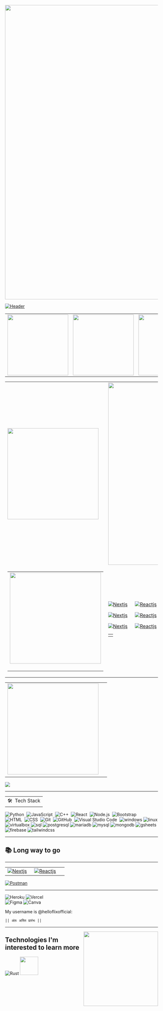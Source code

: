  <tr><a><img align="center" width="969" src="https://www.pngmart.com/files/12/Golden-Line-PNG-Photo.png"/></a></a>
 
[![Header](https://utfs.io/f/e9e18976-cf1e-4b55-971a-3a633c395c44-bme1yl.jpg?raw=true "Header")](https://github.com/AntonioErdeljac)


<a href="https://github.com/helloflixofficial">
<table>
  <td>
   <img height="200em" src="https://github-readme-stats-eight-theta.vercel.app/api/top-langs/?username=helloflixofficial&theme=merko&layout=compact&langs_count=12&exclude_repo=gamebase&hide=objective-c,java,c,ruby,swift,kotlin,shell" />
  </td>
    <td>
      <img height="200em" src="https://github-readme-stats-sigma-five.vercel.app/api?username=helloflixofficial&count_private=true&show_icons=true&theme=merko" />
    </td>
    <td>
     <img  height="200em" src="https://github-readme-streak-stats.herokuapp.com/?user=helloflixofficial&theme=merko"/>
    </td>
  </tr>
</table>
</a>


<table>
    <td><a><img align="center" width="300" src="https://www.pngmart.com/files/12/Golden-Line-PNG-Photo.png"/></a></td>
   <td><a><img align="center" width="600" src="https://clipart-library.com/new_gallery/675699_red-divider-png.png"/></a></td>
  </tr>

<tr>
    <td>
      <table>
        
  <p align="center">
<a href="https://github.com/helloflixofficial">
   <td>
     <a href="#"><img height="300" src="https://i.pinimg.com/originals/24/5e/fc/245efc3faad9764dc44917f7c361b751.png"></a>
   &emsp;
    </td>
   </table>
    </td>
     <td>
      <table>
          <td>
      <tr>
  <a href="#"><img align="top" alt="Nextjs" src="https://img.shields.io/badge/Next.js-0095D5?style=flat&logo=next.js&logoColor=white"></a>
  &emsp;
   <a href="#"><img alt="Reactjs" src="https://img.shields.io/badge/ReactJS-0095D5?style=flat&logo=react&logoColor=white"></a>
  &emsp;
  </td> 
  <tr>

  <tr>
  <a href="#"><img align="top" alt="Nextjs" src="https://img.shields.io/badge/Next.js-0095D5?style=flat&logo=next.js&logoColor=white"></a>
  &emsp;
   <a href="#"><img alt="Reactjs" src="https://img.shields.io/badge/ReactJS-0095D5?style=flat&logo=react&logoColor=white"></a>
  &emsp;
  </td> 
  <tr>
        <tr>
  <a href="#"><img align="top" alt="Nextjs" src="https://img.shields.io/badge/Next.js-0095D5?style=flat&logo=next.js&logoColor=white"></a>
  &emsp;
   <a href="#"><img alt="Reactjs" src="https://img.shields.io/badge/ReactJS-0095D5?style=flat&logo=react&logoColor=white"></a>
  &emsp;      
  </td> 
  <tr>


  <a href="#"><img align="top" alt="Nextjs" src="https://img.shields.io/badge/Next.js-0095D5?style=flat&logo=next.js&logoColor=white"></a>
  &emsp;
   <a href="#"><img alt="Reactjs" src="https://img.shields.io/badge/ReactJS-0095D5?style=flat&logo=react&logoColor=white"></a>
  &emsp;         
 


  <a href="#"><img align="top" alt="Nextjs" src="https://img.shields.io/badge/Next.js-0095D5?style=flat&logo=next.js&logoColor=white"></a>
  &emsp;
   <a href="#"><img alt="Reactjs" src="https://img.shields.io/badge/ReactJS-0095D5?style=flat&logo=react&logoColor=white"></a>
  &emsp;
 </tr>
  </td> 
</table>
    </td>
  </tr>
</a>
</p>


<table>
  <tr>
    <td>
     <a href="#"><img height="300" src="https://i.pinimg.com/originals/24/5e/fc/245efc3faad9764dc44917f7c361b751.png"></a>
   &emsp;
    </td>
  </tr>
</table>





![](https://komarev.com/ghpvc/?username=helloflixofficial&color=00a0a0&style=plastic)

<hr>


<table style="cols">
    <tr>
        <td>
🛠 &nbsp;Tech Stack
        </td>
        </tr>
</table>

![Python](https://img.shields.io/badge/-Python-05122A?style=flat&logo=python)&nbsp;
![JavaScript](https://img.shields.io/badge/-JavaScript-05122A?style=flat&logo=javascript)&nbsp;
![C++](https://img.shields.io/badge/-C++-05122A?style=flat&logo=C%2B%2B&logoColor=00599C)&nbsp;
![React](https://img.shields.io/badge/-React-05122A?style=flat&logo=react)&nbsp;
![Node.js](https://img.shields.io/badge/-Node.js-05122A?style=flat&logo=node.js)&nbsp;
![Bootstrap](https://img.shields.io/badge/-Bootstrap-05122A?style=flat&logo=bootstrap&logoColor=563D7C)\
![HTML](https://img.shields.io/badge/-HTML-05122A?style=flat&logo=HTML5)&nbsp;
![CSS](https://img.shields.io/badge/-CSS-05122A?style=flat&logo=CSS3&logoColor=1572B6)&nbsp;
![Git](https://img.shields.io/badge/-Git-05122A?style=flat&logo=git)&nbsp;
![GitHub](https://img.shields.io/badge/-GitHub-05122A?style=flat&logo=github)&nbsp;
![Visual Studio Code](https://img.shields.io/badge/-Visual%20Studio%20Code-05122A?style=flat&logo=visual-studio-code&logoColor=007ACC)&nbsp;
![windows](https://img.shields.io/badge/Windows-0078D6?style=flat&logo=windows&logoColor=white)
![linux](https://img.shields.io/badge/Linux-ccc?style=flat&logo=linux&logoColor=black)
![virtualbox](https://img.shields.io/badge/VirtualBox-183A61?style=flat&logo=virtualbox&logoColor=white)
![sql](https://img.shields.io/badge/SQL-CC2927?style=flat&logo=microsoft-sql-server&logoColor=white)
![postgresql](https://img.shields.io/badge/PostgreSQL-336791?style=flat&logo=PostgreSQL&logoColor=white)
![mariadb](https://img.shields.io/badge/MariaDB-003545?style=flat&logo=MariaDB&logoColor=white)
![mysql](https://img.shields.io/badge/MySQL-4479A1?style=flat&logo=MySQL&logoColor=white)
![mongodb](https://img.shields.io/badge/MongoDB-47A248?style=flat&logo=MongoDB&logoColor=white)
![gsheets](https://img.shields.io/badge/Google-sheets-47A248?style=flat&logo=google-sheets&logoColor=white)
![firebase](https://img.shields.io/badge/Firebase-FFCA28?style=flat&logo=firebase&logoColor=black)
![tailwindcss](https://img.shields.io/badge/TailwindCSS-38B2AC?style=flat&logo=Tailwind-CSS&logoColor=white)

<hr>


## 📚 Long way to go
<hr>
<table>
  <tr>
    <td>
 <a href="#"><img alt="Nextjs" src="https://img.shields.io/badge/Next.js-0095D5?style=flat&logo=next.js&logoColor=white"></a>
  &emsp;
   <a href="#"><img alt="Reactjs" src="https://img.shields.io/badge/ReactJS-0095D5?style=flat&logo=react&logoColor=white"></a>
  &emsp;
   </td>
  </tr>
</table>


<a href="#"><img alt="Postman" src="https://img.shields.io/badge/Postman-FF6C37?style=flat&logo=postman&logoColor=white"></a>
   &emsp;



<hr>


![Heroku](https://img.shields.io/badge/Heroku-430098?style=for-the-badge&logo=heroku&logoColor=white)
![Vercel](https://img.shields.io/badge/Vercel-000000?style=for-the-badge&logo=vercel&logoColor=white)\
![Figma](https://img.shields.io/badge/Figma-F24E1E?style=for-the-badge&logo=figma&logoColor=white)
![Canva](https://img.shields.io/badge/Canva-%2300C4CC.svg?&style=for-the-badge&logo=Canva&logoColor=white)





My username is @helloflixofficial:
```
|| अंतः अस्ति प्रारंभः ||‌‎
```
---

 <img align="right" width="245" src="https://tse2.mm.bing.net/th?id=OIP.1_hXtG4jSft7V2RcCKOl8wHaLv&pid=Api&P=0&h=180"/>



## Technologies I'm interested to learn more 
  ![Rust](https://img.shields.io/badge/-Rust-333333?style=flat&logo=rust)
  <img src="https://raw.githubusercontent.com/numpy/numpy/main/branding/logo/primary/numpylogo.svg" width="60">




<Br>



  

  
